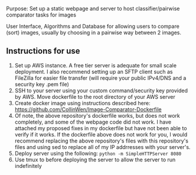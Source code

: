 
Purpose: Set up a static webpage and server to host classifier/pairwise comparator tasks for images

User Interface, Algorithms and Database for allowing users to compare (sort) images, usually by choosing in
a pairwise way between 2 images.

## Instructions for use
1. Set up AWS instance. A free tier server is adequate for small scale deployment. I also recommend setting up an SFTP client such as FileZilla for easier file transfer (will require your public IPv4/DNS and a security key .pem file)
2. SSH to your server using your custom command/security key provided by AWS. Move dockerfile to the root directory of your AWS server
3. Create docker image using instructions described here: https://github.com/CollinWen/Image-Comparator-Dockerfile
4. Of note, the above repository's dockerfile works, but does not work completely, and some of the webpage code did not work. I have attached my proposed fixes in my dockerfile but have not been able to verify if it works. If the dockerfile above does not work for you, I would recommend replacing the above repository's files with this repository's files and using sed to replace all of my IP addrresses with your server's.
5. Deploy server using the following:
```python -m SimpleHTTPServer 8080```
6. Use tmux to before deploying the server to allow the server to run indefinitely
